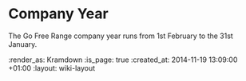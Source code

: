 Company Year
============

The Go Free Range company year runs from 1st February to the 31st January.

:render_as: Kramdown
:is_page: true
:created_at: 2014-11-19 13:09:00 +01:00
:layout: wiki-layout
